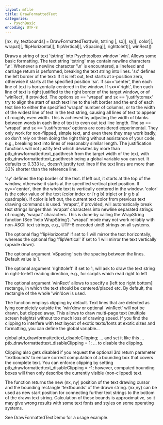 ```yaml
---
layout: mfile
title: DrawFormattedText
categories:
  - PsychBasic
encoding: UTF-8
---
```


[nx, ny, textbounds] = DrawFormattedText(win, tstring [, sx][, sy][, color][, wrapat][, flipHorizontal][, flipVertical][, vSpacing][, righttoleft][, winRect])

Draws a string of text 'tstring' into Psychtoolbox window 'win'. Allows
some basic formatting. The text string 'tstring' may contain newline
characters '\\n'. Whenever a newline character '\\n' is encountered, a
linefeed and carriage return is performed, breaking the text string into
lines. 'sx' defines the left border of the text: If it is left out, text
starts at x-position zero, otherwise it starts at the specified position
'sx'. If sx=='center', then each line of text is horizontally centered in
the window. If sx=='right', then each line of text is right justified to
the right border of the target window, or of 'winRect', if provided.
The options sx == 'wrapat' and sx == 'justifytomax' try to align the start
of each text line to the left border and the end of each text line to either
the specified 'wrapat' number of columns, or to the width of the widest line
of text in the text string, causing all lines of text to appear of roughly
even width. This is achieved by adjusting the width of blanks between words
in each line of text to even out text line length. The sx == 'wrapat' and
sx == 'justifytomax' options are considered experimental. They only work for
non-flipped, simple text, and even there they may work badly, so don't rely on
them doing the right thing without assistance of your code, e.g., breaking
text into lines of reasonably similar length. The justification functions
will not justify text which deviates by more than ptb\_drawformattedtext\_padthresh
from the target width of the text, with ptb\_drawformattedtext\_padthresh being
a global variable you can set. It defaults to 0.333 ie., doesn't justify text
lines if the text lines are more than 33% shorter than the reference line.

'sy' defines the top border of the text. If left out, it starts at the top
of the window, otherwise it starts at the specified vertical pixel position.
If sy=='center', then the whole text is vertically centered in the
window. 'color' is the color value of the text (color index or [r g b]
triplet or [r g b a] quadruple). If color is left out, the current text
color from previous text drawing commands is used. 'wrapat', if provided,
will automatically break text strings longer than 'wrapat' characters
into newline separated strings of roughly 'wrapat' characters. This is
done by calling the WrapString function (See 'help WrapString'). 'wrapat'
mode may not work reliably with non-ASCII text strings, e.g., UTF-8
encoded uint8 strings on all systems.

The optional flag 'flipHorizontal' if set to 1 will mirror the text
horizontally, whereas the optional flag 'flipVertical' if set to 1 will
mirror the text vertically (upside down).

The optional argument 'vSpacing' sets the spacing between the lines. Default
value is 1.

The optional argument 'righttoleft' if set to 1, will ask to draw the
text string in right-to-left reading direction, e.g., for scripts which
read right to left

The optional argument 'winRect' allows to specify a [left top right bottom]
rectange, in which the text should be centered/placed etc. By default,
the rectangle of the whole 'win'dow is used.

The function employs clipping by default. Text lines that are detected as
lying completely outside the 'win'dow or optional 'winRect' will not be
drawn, but clipped away. This allows to draw multi-page text (multiple
screen heights) without too much loss of drawing speed. If you find the
clipping to interfere with text layout of exotic texts/fonts at exotic
sizes and formatting, you can define the global variable...

global ptb\_drawformattedtext\_disableClipping;
... and set it like this ...
ptb\_drawformattedtext\_disableClipping = 1;
... to disable the clipping.

Clipping also gets disabled if you request the optional 3rd return
parameter 'textbounds' to ensure correct computation of a bounding box
that covers the complete text. You can enforce clipping by setting
ptb\_drawformattedtext\_disableClipping = -1; however, computed bounding
boxes will then only describe the currently visible (non-clipped) text.


The function returns the new (nx, ny) position of the text drawing cursor
and the bounding rectangle 'textbounds' of the drawn string. (nx,ny) can
be used as new start position for connecting further text strings to the
bottom of the drawn text string. Calculation of these bounds is
approximative, so it may give wrong results with some text fonts and
styles on some operating systems.

See DrawFormattedTextDemo for a usage example.